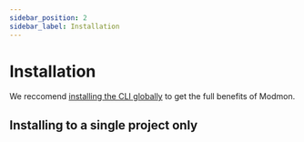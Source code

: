 ```yaml
---
sidebar_position: 2
sidebar_label: Installation
---
```


# Installation

We reccomend [installing the CLI globally](/docs/cli/global-install.md) to get the full benefits of Modmon.

## Installing to a single project only
